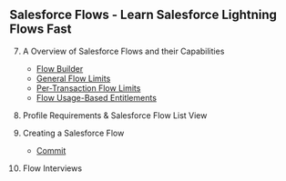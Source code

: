 ## Salesforce Flows - Learn Salesforce Lightning Flows Fast

7. A Overview of Salesforce Flows and their Capabilities
    - [Flow Builder](https://help.salesforce.com/s/articleView?id=sf.flow.htm&type=5)
    - [General Flow Limits](https://help.salesforce.com/s/articleView?id=sf.flow_considerations_limit.htm&type=5)
    - [Per-Transaction Flow Limits](https://help.salesforce.com/s/articleView?id=sf.flow_considerations_limit_transaction.htm&type=5)
    - [Flow Usage-Based Entitlements](https://help.salesforce.com/s/articleView?id=sf.flow_considerations_usage_entitlements.htm&type=5)

8. Profile Requirements & Salesforce Flow List View

9. Creating a Salesforce Flow
    - [Commit](https://github.com/lbritosan/salesforce-flow/commit/689803119efd86f66fb4a23aa6deab0abccf83ea)

10. Flow Interviews
